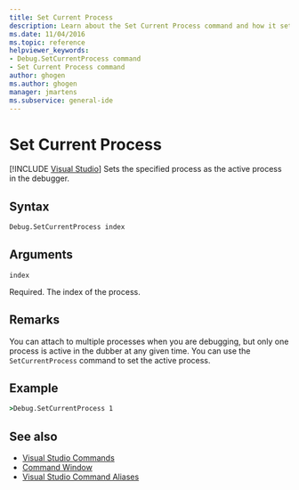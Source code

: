 ```yaml
---
title: Set Current Process
description: Learn about the Set Current Process command and how it sets the specified process as the active process in the debugger.
ms.date: 11/04/2016
ms.topic: reference
helpviewer_keywords:
- Debug.SetCurrentProcess command
- Set Current Process command
author: ghogen
ms.author: ghogen
manager: jmartens
ms.subservice: general-ide
---
```

# Set Current Process

 [!INCLUDE [Visual Studio](~/includes/applies-to-version/vs-windows-only.md)]
Sets the specified process as the active process in the debugger.

## Syntax

```cmd
Debug.SetCurrentProcess index
```

## Arguments
`index`

Required. The index of the process.

## Remarks
You can attach to multiple processes when you are debugging, but only one process is active in the dubber at any given time. You can use the `SetCurrentProcess` command to set the active process.

## Example

```cmd
>Debug.SetCurrentProcess 1
```

## See also

- [Visual Studio Commands](../../ide/reference/visual-studio-commands.md)
- [Command Window](../../ide/reference/command-window.md)
- [Visual Studio Command Aliases](../../ide/reference/visual-studio-command-aliases.md)
